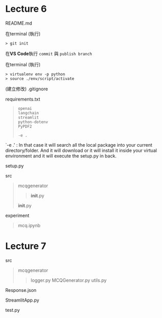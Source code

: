 # Lecture 6

README.md 

在terminal (執行)
```
> git init
```

在**VS Code**執行 `commit` 與 `publish branch`

在terminal (執行)
```
> virtualenv env -p python
> source ./env/script/activate
```


(建立修改) .gitignore 

requirements.txt
> ```
> openai
> langchain
> streamlit
> python-dotenv
> PyPDF2
>
> -e .
> ```

`-e .' : In that case it will search all the local package into your current directory/folder.
And it will download or it will install it inside your virtual environment and it will execute the setup.py in back.


setup.py

src
> mcqgenerator
> > **init**.py
> > 
> **init**.py

experiment
> mcq.ipynb

# Lecture 7

src
> mcqgenerator
> > logger.py
> > MCQGenerator.py
> > utils.py

Response.json

StreamlitApp.py

test.py
